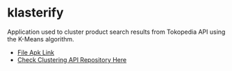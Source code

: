 # klasterify

Application used to cluster product search results from Tokopedia API using the K-Means algorithm.

- [File Apk Link](https://drive.google.com/file/d/11t5Oc33Z2eNmzi_DBIMklgqtotTLZClZ/view?usp=sharing)
- [Check Clustering API Repository Here](https://github.com/yogandrn/e-commerce_clustering_with_k-means)

